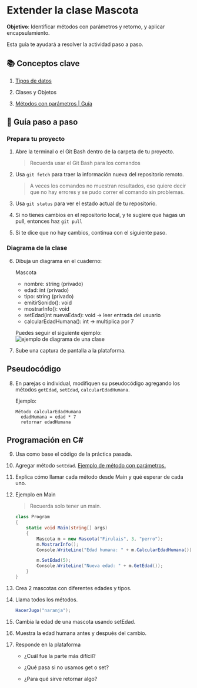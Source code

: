 # Extender la clase Mascota

**Objetivo**: Identificar métodos con parámetros y retorno, y aplicar encapsulamiento.


Esta guía te ayudará a resolver la actividad paso a paso.

## 📚 Conceptos clave

1. [Tipos de datos](ApuntesDigitales/programacion/tiposDatos/tiposDatos.md)

1. Clases y Objetos

2. [Métodos con parámetros | Guía](programacion/parametrosMetodos.md)

## 🧠 Guía paso a paso

### Prepara tu proyecto

1. Abre la terminal o el Git Bash dentro de la carpeta de tu proyecto.

	> Recuerda usar el Git Bash para los comandos

2. Usa `git fetch` para traer la información nueva del repositorio remoto.

	> A veces los comandos no muestran resultados, eso quiere decir que no hay errores y se pudo correr el comando sin problemas.

3. Usa `git status` para ver el estado actual de tu repositorio.

4. Si no tienes cambios en el repositorio local, y te sugiere que hagas un pull, entonces haz `git pull`

5. Si te dice que no hay cambios, continua con el siguiente paso.

### Diagrama de la clase

6. Dibuja un diagrama en el cuaderno:

    Mascota

    - nombre: string (privado)
    - edad: int (privado)
    - tipo: string (privado)
    + emitirSonido(): void
    + mostrarInfo(): void
    + setEdad(int nuevaEdad): void
       -> leer entrada del usuario
    + calcularEdadHumana(): int
       -> multiplica por 7

    Puedes seguir el siguiente ejemplo:
    ![ejemplo de diagrama de una clase](https://www.juegosterva.com/tutoriales/imagenes/clasesyobjetos.jpg)

1. Sube una captura de pantalla a la plataforma.


## Pseudocódigo

8. En parejas o individual, modifiquen su pseudocódigo agregando los métodos `getEdad`, `setEdad`, `calcularEdadHumana`.

    Ejemplo:

    ```
    Método calcularEdadHumana
      edadHumana = edad * 7
      retornar edadHumana
    ```

## Programación en C#

9. Usa como base el código de la práctica pasada.

2. Agregar método `setEdad`. [Ejemplo de método con parámetros.](../programacion/parametrosMetodos.md)

3. Explica cómo llamar cada método desde Main y qué esperar de cada uno.

2. Ejemplo en Main 

    > Recuerda solo tener un main.

    ```c#
    class Program
    {
        static void Main(string[] args)
        {
            Mascota m = new Mascota("Firulais", 3, "perro");
            m.MostrarInfo();
            Console.WriteLine("Edad humana: " + m.CalcularEdadHumana());

            m.SetEdad(5);
            Console.WriteLine("Nueva edad: " + m.GetEdad());
        }
    }
    ```

4. Crea 2 mascotas con diferentes edades y tipos.

5. Llama todos los métodos. 

    ```csharp
    HacerJugo("naranja");
    ```

6. Cambia la edad de una mascota usando setEdad.

7. Muestra la edad humana antes y después del cambio.

8. Responde en la plataforma

    - ¿Cuál fue la parte más difícil?

    - ¿Qué pasa si no usamos get o set?

    - ¿Para qué sirve retornar algo?

